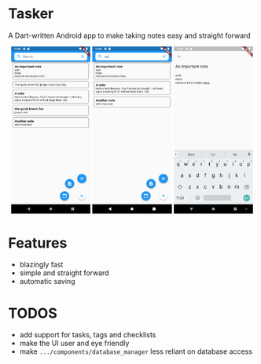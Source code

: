 # Tasker

A Dart-written Android app to make taking notes easy and straight forward
<p align="middle">
  <img src=".\docs\home_screen.png" width="32%"/>
    <img src=".\docs\search_screen.png" width="32%"/>
    <img src=".\docs\edit_screen.png" width="32%"/>
</p>

# Features
+ blazingly fast
+ simple and straight forward
+ automatic saving

# TODOS
+ add support for tasks, tags and checklists
+ make the UI user and eye friendly
+ make `.../components/database_manager` less reliant on database access